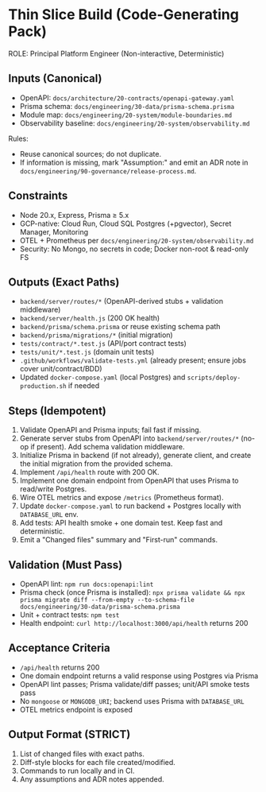 # Thin Slice Build (Code-Generating Pack)

ROLE: Principal Platform Engineer (Non-interactive, Deterministic)

## Inputs (Canonical)

- OpenAPI: `docs/architecture/20-contracts/openapi-gateway.yaml`
- Prisma schema: `docs/engineering/30-data/prisma-schema.prisma`
- Module map: `docs/engineering/20-system/module-boundaries.md`
- Observability baseline: `docs/engineering/20-system/observability.md`

Rules:

- Reuse canonical sources; do not duplicate.
- If information is missing, mark "Assumption:" and emit an ADR note in `docs/engineering/90-governance/release-process.md`.

## Constraints

- Node 20.x, Express, Prisma ≥ 5.x
- GCP-native: Cloud Run, Cloud SQL Postgres (+pgvector), Secret Manager, Monitoring
- OTEL + Prometheus per `docs/engineering/20-system/observability.md`
- Security: No Mongo, no secrets in code; Docker non-root & read-only FS

## Outputs (Exact Paths)

- `backend/server/routes/*` (OpenAPI-derived stubs + validation middleware)
- `backend/server/health.js` (200 OK health)
- `backend/prisma/schema.prisma` or reuse existing schema path
- `backend/prisma/migrations/*` (initial migration)
- `tests/contract/*.test.js` (API/port contract tests)
- `tests/unit/*.test.js` (domain unit tests)
- `.github/workflows/validate-tests.yml` (already present; ensure jobs cover unit/contract/BDD)
- Updated `docker-compose.yaml` (local Postgres) and `scripts/deploy-production.sh` if needed

## Steps (Idempotent)

1) Validate OpenAPI and Prisma inputs; fail fast if missing.
2) Generate server stubs from OpenAPI into `backend/server/routes/*` (no-op if present). Add schema validation middleware.
3) Initialize Prisma in backend (if not already), generate client, and create the initial migration from the provided schema.
4) Implement `/api/health` route with 200 OK.
5) Implement one domain endpoint from OpenAPI that uses Prisma to read/write Postgres.
6) Wire OTEL metrics and expose `/metrics` (Prometheus format).
7) Update `docker-compose.yaml` to run backend + Postgres locally with `DATABASE_URL` env.
8) Add tests: API health smoke + one domain test. Keep fast and deterministic.
9) Emit a "Changed files" summary and "First-run" commands.

## Validation (Must Pass)

- OpenAPI lint: `npm run docs:openapi:lint`
- Prisma check (once Prisma is installed): `npx prisma validate && npx prisma migrate diff --from-empty --to-schema-file docs/engineering/30-data/prisma-schema.prisma`
- Unit + contract tests: `npm test`
- Health endpoint: `curl http://localhost:3000/api/health` returns 200

## Acceptance Criteria

- `/api/health` returns 200
- One domain endpoint returns a valid response using Postgres via Prisma
- OpenAPI lint passes; Prisma validate/diff passes; unit/API smoke tests pass
- No `mongoose` or `MONGODB_URI`; backend uses Prisma with `DATABASE_URL`
- OTEL metrics endpoint is exposed

## Output Format (STRICT)

1) List of changed files with exact paths.
2) Diff-style blocks for each file created/modified.
3) Commands to run locally and in CI.
4) Any assumptions and ADR notes appended.
